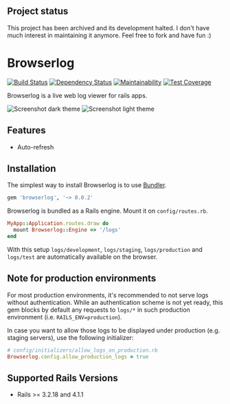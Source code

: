 ## Project status

This project has been archived and its development halted. I don't have much interest in maintaining it anymore. Feel free to fork and have fun :)

# Browserlog

[![Build Status](https://travis-ci.org/aromaron/browserlog.svg?branch=master)](https://travis-ci.org/aromaron/browserlog)
[![Dependency Status](https://beta.gemnasium.com/badges/github.com/aromaron/browserlog.svg)](https://beta.gemnasium.com/projects/github.com/aromaron/browserlog)
[![Maintainability](https://api.codeclimate.com/v1/badges/2138ff84a3a51ae76871/maintainability)](https://codeclimate.com/github/aromaron/browserlog/maintainability)
[![Test Coverage](https://api.codeclimate.com/v1/badges/2138ff84a3a51ae76871/test_coverage)](https://codeclimate.com/github/aromaron/browserlog/test_coverage)

Browserlog is a live web log viewer for rails apps.

![Screenshot dark theme](https://dl.dropboxusercontent.com/u/27144161/browserlog-dark.png "Screenshot dark theme")
![Screenshot light theme](https://dl.dropboxusercontent.com/u/27144161/browserlog-light.png "Screenshot light theme")

## Features
* Auto-refresh

## Installation

The simplest way to install Browserlog is to use [Bundler](http://bundler.io).

```ruby
gem 'browserlog', '~> 0.0.2'
```

Browserlog is bundled as a Rails engine. Mount it on `config/routes.rb`.

```ruby
MyApp::Application.routes.draw do
  mount Browserlog::Engine => '/logs'
end
```

With this setup ``logs/development``, ``logs/staging``, ``logs/production`` and ``logs/test`` are automatically available on the browser.

## Note for production environments

For most production environments, it's recommended to not serve logs without authentication. While an authentication scheme
is not yet ready, this gem blocks by default any requests to ``logs/*`` in such production environment (i.e. ``RAILS_ENV=production``).

In case you want to allow those logs to be displayed under production (e.g. staging servers), use the following initializer:

```ruby
# config/initializers/allow_logs_on_production.rb
Browserlog.config.allow_production_logs = true
```

## Supported Rails Versions
* Rails >= 3.2.18 and 4.1.1
